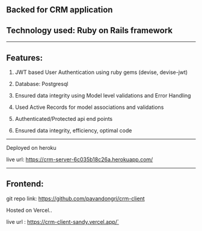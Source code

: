## Backed for CRM application

## Technology used: Ruby on Rails framework

__________________________________________________________________________

## Features:

1) JWT based User Authentication using ruby gems (devise, devise-jwt)

2) Database: Postgresql

3) Ensured data integrity using Model level validations and Error Handling

4) Used Active Records for model associations and validations

5) Authenticated/Protected  api end points

6) Ensured data integrity, efficiency, optimal code

__________________________________________________________________________

Deployed on heroku

live url: https://crm-server-6c035b18c26a.herokuapp.com/

__________________________________________________________________________

## Frontend:

git repo link: https://github.com/pavandongri/crm-client

Hosted on Vercel..  

live url : https://crm-client-sandy.vercel.app/`
